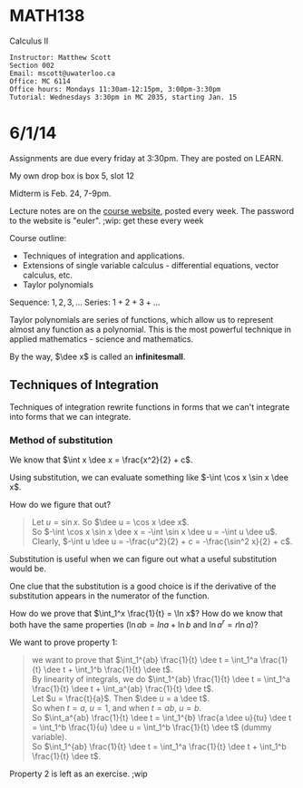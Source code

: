 MATH138
=======

Calculus II

    Instructor: Matthew Scott
    Section 002
    Email: mscott@uwaterloo.ca
    Office: MC 6114
    Office hours: Mondays 11:30am-12:15pm, 3:00pm-3:30pm
    Tutorial: Wednesdays 3:30pm in MC 2035, starting Jan. 15

# 6/1/14

Assignments are due every friday at 3:30pm. They are posted on LEARN.

My own drop box is box 5, slot 12

Midterm is Feb. 24, 7-9pm.

Lecture notes are on the [course website](http://www.math.uwaterloo.ca/~mscott/euler.htm), posted every week. The password to the website is "euler". ;wip: get these every week

Course outline:

* Techniques of integration and applications.
* Extensions of single variable calculus - differential equations, vector calculus, etc.
* Taylor polynomials

Sequence: $1, 2, 3, \ldots$
Series: $1 + 2 + 3 + \ldots$

Taylor polynomials are series of functions, which allow us to represent almost any function as a polynomial. This is the most powerful technique in applied mathematics - science and mathematics.

By the way, $\dee x$ is called an **infinitesmall**.

Techniques of Integration
-------------------------

Techniques of integration rewrite functions in forms that we can't integrate into forms that we can integrate.

### Method of substitution

We know that $\int x \dee x = \frac{x^2}{2} + c$.

Using substitution, we can evaluate something like $-\int \cos x \sin x \dee x$.

How do we figure that out?

> Let $u = \sin x$. So $\dee u = \cos x \dee x$.  
> So $-\int \cos x \sin x \dee x = -\int \sin x \dee u = -\int u \dee u$.  
> Clearly, $-\int u \dee u = -\frac{u^2}{2} + c = -\frac{\sin^2 x}{2} + c$.  

Substitution is useful when we can figure out what a useful substitution would be.

One clue that the substitution is a good choice is if the derivative of the substitution appears in the numerator of the function.

How do we prove that $\int_1^x \frac{1}{t} = \ln x$? How do we know that both have the same properties ($\ln ab = ln a + \ln b$ and $\ln a^r = r \ln a$)?

We want to prove property 1:

> we want to prove that $\int_1^{ab} \frac{1}{t} \dee t = \int_1^a \frac{1}{t} \dee t + \int_1^b \frac{1}{t} \dee t$.  
> By linearity of integrals, we do $\int_1^{ab} \frac{1}{t} \dee t = \int_1^a \frac{1}{t} \dee t + \int_a^{ab} \frac{1}{t} \dee t$.  
> Let $u = \frac{t}{a}$. Then $\dee u = a \dee t$.  
> So when $t = a$, $u = 1$, and when $t = ab$, $u = b$.  
> So $\int_a^{ab} \frac{1}{t} \dee t = \int_1^{b} \frac{a \dee u}{tu} \dee t = \int_1^b \frac{1}{u} \dee u = \int_1^b \frac{1}{t} \dee t$ (dummy variable).  
> So $\int_1^{ab} \frac{1}{t} \dee t = \int_1^a \frac{1}{t} \dee t + \int_1^b \frac{1}{t} \dee t$.  

Property 2 is left as an exercise. ;wip